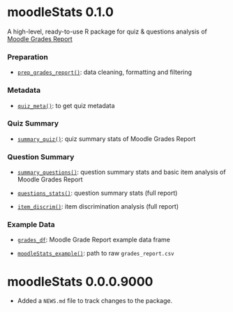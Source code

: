 # moodleStats 0.1.0

A high-level, ready-to-use R package for quiz & questions analysis of [Moodle Grades Report](https://docs.moodle.org/311/en/Quiz_reports#Grades_report)

### Preparation

-   [`prep_grades_report()`](https://lightbridge-ks.github.io/moodleStats/reference/prep_grades_report.html): data cleaning, formatting and filtering

### Metadata

-   [`quiz_meta()`](https://lightbridge-ks.github.io/moodleStats/reference/quiz_meta.html): to get quiz metadata

### Quiz Summary

-   [`summary_quiz()`](https://lightbridge-ks.github.io/moodleStats/reference/summary_quiz.html): quiz summary stats of Moodle Grades Report

### Question Summary

-   [`summary_questions()`](https://lightbridge-ks.github.io/moodleStats/reference/summary_questions.html): question summary stats and basic item analysis of Moodle Grades Report

-   [`questions_stats()`](https://lightbridge-ks.github.io/moodleStats/reference/questions_stats.html): question summary stats (full report)

-   [`item_discrim()`](https://lightbridge-ks.github.io/moodleStats/reference/item_discrim.html): item discrimination analysis (full report)

### Example Data

-   [`grades_df`](https://lightbridge-ks.github.io/moodleStats/reference/grades_df.html): Moodle Grade Report example data frame

-   [`moodleStats_example()`](https://lightbridge-ks.github.io/moodleStats/reference/moodleStats_example.html): path to raw `grades_report.csv`

# moodleStats 0.0.0.9000

-   Added a `NEWS.md` file to track changes to the package.
